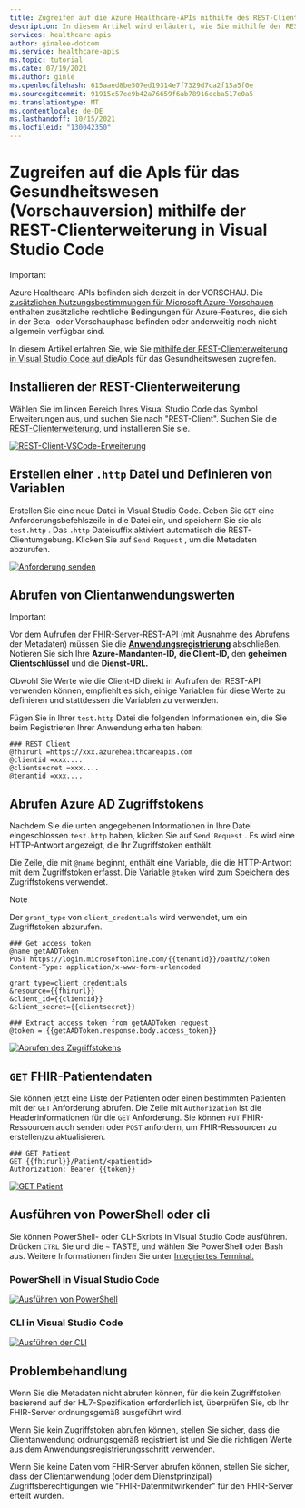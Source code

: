 ```yaml
---
title: Zugreifen auf die Azure Healthcare-APIs mithilfe des REST-Clients
description: In diesem Artikel wird erläutert, wie Sie mithilfe der REST-Clienterweiterung in VSCode auf die ApIs für das Gesundheitswesen zugreifen.
services: healthcare-apis
author: ginalee-dotcom
ms.service: healthcare-apis
ms.topic: tutorial
ms.date: 07/19/2021
ms.author: ginle
ms.openlocfilehash: 615aaed8be507ed19314e7f7329d7ca2f15a5f0e
ms.sourcegitcommit: 91915e57ee9b42a76659f6ab78916ccba517e0a5
ms.translationtype: MT
ms.contentlocale: de-DE
ms.lasthandoff: 10/15/2021
ms.locfileid: "130042350"
---
```

# <a name="accessing-the-healthcare-apis-preview-using-the-rest-client-extension-in-visual-studio-code"></a>Zugreifen auf die ApIs für das Gesundheitswesen (Vorschauversion) mithilfe der REST-Clienterweiterung in Visual Studio Code

> [!IMPORTANT]
> Azure Healthcare-APIs befinden sich derzeit in der VORSCHAU. Die [zusätzlichen Nutzungsbestimmungen für Microsoft Azure-Vorschauen](https://azure.microsoft.com/support/legal/preview-supplemental-terms/) enthalten zusätzliche rechtliche Bedingungen für Azure-Features, die sich in der Beta- oder Vorschauphase befinden oder anderweitig noch nicht allgemein verfügbar sind.

In diesem Artikel erfahren Sie, wie Sie [mithilfe der REST-Clienterweiterung in Visual Studio Code auf die](https://marketplace.visualstudio.com/items?itemName=humao.rest-client)ApIs für das Gesundheitswesen zugreifen.

## <a name="install-rest-client-extension"></a>Installieren der REST-Clienterweiterung

Wählen Sie im linken Bereich Ihres Visual Studio Code das Symbol Erweiterungen aus, und suchen Sie nach "REST-Client". Suchen Sie die [REST-Clienterweiterung,](https://marketplace.visualstudio.com/items?itemName=humao.rest-client) und installieren Sie sie.

[![REST-Client-VSCode-Erweiterung ](media/rest-install.png) ](media/rest-install.png#lightbox)

## <a name="create-a-http-file-and-define-variables"></a>Erstellen einer `.http` Datei und Definieren von Variablen

Erstellen Sie eine neue Datei in Visual Studio Code. Geben Sie `GET` eine Anforderungsbefehlszeile in die Datei ein, und speichern Sie sie als `test.http` . Das `.http` Dateisuffix aktiviert automatisch die REST-Clientumgebung. Klicken Sie auf `Send Request` , um die Metadaten abzurufen. 

[![Anforderung ](media/rest-send-request.png) senden ](media/rest-send-request.png#lightbox)

## <a name="get-client-application-values"></a>Abrufen von Clientanwendungswerten

> [!Important]
> Vor dem Aufrufen der FHIR-Server-REST-API (mit Ausnahme des Abrufens der Metadaten) müssen Sie die **[Anwendungsregistrierung](register-application.md)** abschließen. Notieren Sie sich Ihre **Azure-Mandanten-ID,** **die Client-ID,** den **geheimen Clientschlüssel** und die **Dienst-URL.**

Obwohl Sie Werte wie die Client-ID direkt in Aufrufen der REST-API verwenden können, empfiehlt es sich, einige Variablen für diese Werte zu definieren und stattdessen die Variablen zu verwenden.

Fügen Sie in Ihrer `test.http` Datei die folgenden Informationen ein, die Sie beim Registrieren Ihrer Anwendung erhalten haben: 

```
### REST Client
@fhirurl =https://xxx.azurehealthcareapis.com
@clientid =xxx....
@clientsecret =xxx....
@tenantid =xxx....
```

## <a name="get-azure-ad-access-token"></a>Abrufen Azure AD Zugriffstokens

Nachdem Sie die unten angegebenen Informationen in Ihre Datei eingeschlossen `test.http` haben, klicken Sie auf `Send Request` . Es wird eine HTTP-Antwort angezeigt, die Ihr Zugriffstoken enthält.

Die Zeile, die mit `@name` beginnt, enthält eine Variable, die die HTTP-Antwort mit dem Zugriffstoken erfasst. Die Variable `@token` wird zum Speichern des Zugriffstokens verwendet.

>[!Note] 
>Der `grant_type` von `client_credentials` wird verwendet, um ein Zugriffstoken abzurufen.

```
### Get access token 
@name getAADToken 
POST https://login.microsoftonline.com/{{tenantid}}/oauth2/token
Content-Type: application/x-www-form-urlencoded

grant_type=client_credentials
&resource={{fhirurl}}
&client_id={{clientid}}
&client_secret={{clientsecret}}

### Extract access token from getAADToken request
@token = {{getAADToken.response.body.access_token}}
```

[![Abrufen des Zugriffstokens ](media/rest-config.png) ](media/rest-config.png#lightbox)

## <a name="get-fhir-patient-data"></a>`GET` FHIR-Patientendaten

Sie können jetzt eine Liste der Patienten oder einen bestimmten Patienten mit der `GET` Anforderung abrufen. Die Zeile mit `Authorization` ist die Headerinformationen für die `GET` Anforderung. Sie können `PUT` FHIR-Ressourcen auch senden oder `POST` anfordern, um FHIR-Ressourcen zu erstellen/zu aktualisieren.

```
### GET Patient 
GET {{fhirurl}}/Patient/<patientid>
Authorization: Bearer {{token}}
```

[![GET Patient ](media/rest-patient.png) ](media/rest-patient.png#lightbox)

## <a name="run-powershell-or-cli"></a>Ausführen von PowerShell oder cli

Sie können PowerShell- oder CLI-Skripts in Visual Studio Code ausführen. Drücken `CTRL` Sie und die `~` TASTE, und wählen Sie PowerShell oder Bash aus. Weitere Informationen finden Sie unter [Integriertes Terminal.](https://code.visualstudio.com/docs/editor/integrated-terminal)

### <a name="powershell-in-visual-studio-code"></a>PowerShell in Visual Studio Code
[![Ausführen von PowerShell ](media/rest-powershell.png) ](media/rest-powershell.png#lightbox)

### <a name="cli-in-visual-studio-code"></a>CLI in Visual Studio Code
[![Ausführen der CLI ](media/rest-cli.png) ](media/rest-cli.png#lightbox)

## <a name="troubleshooting"></a>Problembehandlung

Wenn Sie die Metadaten nicht abrufen können, für die kein Zugriffstoken basierend auf der HL7-Spezifikation erforderlich ist, überprüfen Sie, ob Ihr FHIR-Server ordnungsgemäß ausgeführt wird.

Wenn Sie kein Zugriffstoken abrufen können, stellen Sie sicher, dass die Clientanwendung ordnungsgemäß registriert ist und Sie die richtigen Werte aus dem Anwendungsregistrierungsschritt verwenden.

Wenn Sie keine Daten vom FHIR-Server abrufen können, stellen Sie sicher, dass der Clientanwendung (oder dem Dienstprinzipal) Zugriffsberechtigungen wie "FHIR-Datenmitwirkender" für den FHIR-Server erteilt wurden.
